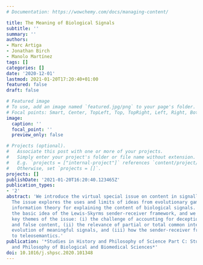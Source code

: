 ```yaml
---
# Documentation: https://wowchemy.com/docs/managing-content/

title: The Meaning of Biological Signals
subtitle: ''
summary: ''
authors:
- Marc Artiga
- Jonathan Birch
- Manolo Martínez
tags: []
categories: []
date: '2020-12-01'
lastmod: 2021-01-20T17:20:40+01:00
featured: false
draft: false

# Featured image
# To use, add an image named `featured.jpg/png` to your page's folder.
# Focal points: Smart, Center, TopLeft, Top, TopRight, Left, Right, BottomLeft, Bottom, BottomRight.
image:
  caption: ''
  focal_point: ''
  preview_only: false

# Projects (optional).
#   Associate this post with one or more of your projects.
#   Simply enter your project's folder or file name without extension.
#   E.g. `projects = ["internal-project"]` references `content/project/deep-learning/index.md`.
#   Otherwise, set `projects = []`.
projects: []
publishDate: '2021-01-20T16:20:40.123465Z'
publication_types:
- '2'
abstract: 'We introduce the virtual special issue on content in signalling systems.
  The issue explores the uses and limits of ideas from evolutionary game theory and
  information theory for explaining the content of biological signals. We explain
  the basic idea of the Lewis-Skyrms sender-receiver framework, and we highlight three
  key themes of the issue: (i) the challenge of accounting for deception, misinformation
  and false content, (ii) the relevance of partial or total common interest to the
  evolution of meaningful signals, and (iii) how the sender-receiver framework relates
  to teleosemantics.'
publication: '*Studies in History and Philosophy of Science Part C: Studies in History
  and Philosophy of Biological and Biomedical Sciences*'
doi: 10.1016/j.shpsc.2020.101348
---
```

